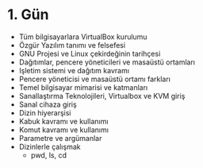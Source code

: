 # 1. Gün
* Tüm bilgisayarlara VirtualBox kurulumu
* Özgür Yazılım tanımı ve felsefesi
* GNU Projesi ve Linux çekirdeğinin tarihçesi
* Dağıtımlar, pencere yöneticileri ve masaüstü ortamları
* Işletim sistemi ve dağıtım kavramı
* Pencere yöneticisi ve masaüstü ortamı farkları
* Temel bilgisayar mimarisi ve katmanları
* Sanallaştırma Teknolojileri, Virtualbox ve KVM giriş
* Sanal cihaza giriş
* Dizin hiyerarşisi
* Kabuk kavramı ve kullanımı
* Komut kavramı ve kullanımı
* Parametre ve argümanlar
* Dizinlerle çalışmak
  *  pwd, ls, cd
